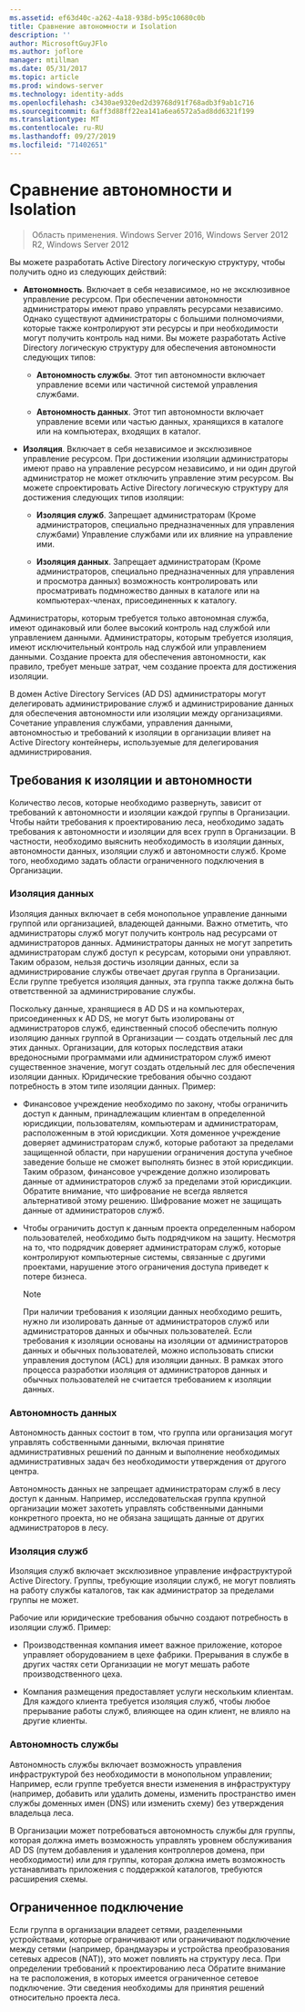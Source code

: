 ```yaml
---
ms.assetid: ef63d40c-a262-4a18-938d-b95c10680c0b
title: Сравнение автономности и Isolation
description: ''
author: MicrosoftGuyJFlo
ms.author: joflore
manager: mtillman
ms.date: 05/31/2017
ms.topic: article
ms.prod: windows-server
ms.technology: identity-adds
ms.openlocfilehash: c3430ae9320ed2d39768d91f768adb3f9ab1c716
ms.sourcegitcommit: 6aff3d88ff22ea141a6ea6572a5ad8dd6321f199
ms.translationtype: MT
ms.contentlocale: ru-RU
ms.lasthandoff: 09/27/2019
ms.locfileid: "71402651"
---
```

# <a name="autonomy-vs-isolation"></a>Сравнение автономности и Isolation

>Область применения. Windows Server 2016, Windows Server 2012 R2, Windows Server 2012

Вы можете разработать Active Directory логическую структуру, чтобы получить одно из следующих действий:  
  
-   **Автономность**. Включает в себя независимое, но не эксклюзивное управление ресурсом. При обеспечении автономности администраторы имеют право управлять ресурсами независимо. Однако существуют администраторы с большими полномочиями, которые также контролируют эти ресурсы и при необходимости могут получить контроль над ними. Вы можете разработать Active Directory логическую структуру для обеспечения автономности следующих типов:  
  
    -   **Автономность службы**. Этот тип автономности включает управление всеми или частичной системой управления службами.  
  
    -   **Автономность данных**. Этот тип автономности включает управление всеми или частью данных, хранящихся в каталоге или на компьютерах, входящих в каталог.  
  
-   **Изоляция**. Включает в себя независимое и эксклюзивное управление ресурсом. При достижении изоляции администраторы имеют право на управление ресурсом независимо, и ни один другой администратор не может отключить управление этим ресурсом. Вы можете спроектировать Active Directory логическую структуру для достижения следующих типов изоляции:  
  
    -   **Изоляция служб**. Запрещает администраторам (Кроме администраторов, специально предназначенных для управления службами) Управление службами или их влияние на управление ими.  
  
    -   **Изоляция данных**. Запрещает администраторам (Кроме администраторов, специально предназначенных для управления и просмотра данных) возможность контролировать или просматривать подмножество данных в каталоге или на компьютерах-членах, присоединенных к каталогу.  
  
Администраторы, которым требуется только автономная служба, имеют одинаковый или более высокий контроль над службой или управлением данными. Администраторы, которым требуется изоляция, имеют исключительный контроль над службой или управлением данными. Создание проекта для обеспечения автономности, как правило, требует меньше затрат, чем создание проекта для достижения изоляции.  
  
В домен Active Directory Services (AD DS) администраторы могут делегировать администрирование служб и администрирование данных для обеспечения автономности или изоляции между организациями. Сочетание управления службами, управления данными, автономностью и требований к изоляции в организации влияет на Active Directory контейнеры, используемые для делегирования администрирования.  
  
## <a name="isolation-and-autonomy-requirements"></a>Требования к изоляции и автономности  
Количество лесов, которые необходимо развернуть, зависит от требований к автономности и изоляции каждой группы в Организации. Чтобы найти требования к проектированию леса, необходимо задать требования к автономности и изоляции для всех групп в Организации. В частности, необходимо выяснить необходимость в изоляции данных, автономности данных, изоляции служб и автономности служб. Кроме того, необходимо задать области ограниченного подключения в Организации.  
  
### <a name="data-isolation"></a>Изоляция данных  
Изоляция данных включает в себя монопольное управление данными группой или организацией, владеющей данными. Важно отметить, что администраторы служб могут получить контроль над ресурсами от администраторов данных. Администраторы данных не могут запретить администраторам служб доступ к ресурсам, которыми они управляют. Таким образом, нельзя достичь изоляции данных, если за администрирование службы отвечает другая группа в Организации. Если группе требуется изоляция данных, эта группа также должна быть ответственной за администрирование службы.  
  
Поскольку данные, хранящиеся в AD DS и на компьютерах, присоединенных к AD DS, не могут быть изолированы от администраторов служб, единственный способ обеспечить полную изоляцию данных группой в Организации — создать отдельный лес для этих данных. Организации, для которых последствия атаки вредоносными программами или администратором служб имеют существенное значение, могут создать отдельный лес для обеспечения изоляции данных. Юридические требования обычно создают потребность в этом типе изоляции данных. Пример:  
  
-   Финансовое учреждение необходимо по закону, чтобы ограничить доступ к данным, принадлежащим клиентам в определенной юрисдикции, пользователям, компьютерам и администраторам, расположенным в этой юрисдикции. Хотя доменное учреждение доверяет администраторам служб, которые работают за пределами защищенной области, при нарушении ограничения доступа учебное заведение больше не сможет выполнять бизнес в этой юрисдикции. Таким образом, финансовое учреждение должно изолировать данные от администраторов служб за пределами этой юрисдикции. Обратите внимание, что шифрование не всегда является альтернативой этому решению. Шифрование может не защищать данные от администраторов служб.  
  
-   Чтобы ограничить доступ к данным проекта определенным набором пользователей, необходимо быть подрядчиком на защиту. Несмотря на то, что подрядчик доверяет администраторам служб, которые контролируют компьютерные системы, связанные с другими проектами, нарушение этого ограничения доступа приведет к потере бизнеса.  
  
    > [!NOTE]  
    > При наличии требования к изоляции данных необходимо решить, нужно ли изолировать данные от администраторов служб или администраторов данных и обычных пользователей. Если требования к изоляции основаны на изоляции от администраторов данных и обычных пользователей, можно использовать списки управления доступом (ACL) для изоляции данных. В рамках этого процесса разработки изоляция от администраторов данных и обычных пользователей не считается требованием к изоляции данных.  
  
### <a name="data-autonomy"></a>Автономность данных  
Автономность данных состоит в том, что группа или организация могут управлять собственными данными, включая принятие административных решений по данным и выполнение необходимых административных задач без необходимости утверждения от другого центра.  
  
Автономность данных не запрещает администраторам служб в лесу доступ к данным. Например, исследовательская группа крупной организации может захотеть управлять собственными данными конкретного проекта, но не обязана защищать данные от других администраторов в лесу.  
  
### <a name="service-isolation"></a>Изоляция служб  
Изоляция служб включает эксклюзивное управление инфраструктурой Active Directory. Группы, требующие изоляции служб, не могут повлиять на работу службы каталогов, так как администратор за пределами группы не может.  
  
Рабочие или юридические требования обычно создают потребность в изоляции служб. Пример:  
  
-   Производственная компания имеет важное приложение, которое управляет оборудованием в цехе фабрики. Прерывания в службе в других частях сети Организации не могут мешать работе производственного цеха.  
  
-   Компания размещения предоставляет услуги нескольким клиентам. Для каждого клиента требуется изоляция служб, чтобы любое прерывание работы служб, влияющее на один клиент, не влияло на другие клиенты.  
  
### <a name="service-autonomy"></a>Автономность службы  
Автономность службы включает возможность управления инфраструктурой без необходимости в монопольном управлении; Например, если группе требуется внести изменения в инфраструктуру (например, добавить или удалить домены, изменить пространство имен службы доменных имен (DNS) или изменить схему) без утверждения владельца леса.  
  
В Организации может потребоваться автономность службы для группы, которая должна иметь возможность управлять уровнем обслуживания AD DS (путем добавления и удаления контроллеров домена, при необходимости) или для группы, которая должна иметь возможность устанавливать приложения с поддержкой каталогов, требуются расширения схемы.  
  
## <a name="limited-connectivity"></a>Ограниченное подключение  
Если группа в организации владеет сетями, разделенными устройствами, которые ограничивают или ограничивают подключение между сетями (например, брандмауэры и устройства преобразования сетевых адресов (NAT)), это может повлиять на структуру леса. При определении требований к проектированию леса Обратите внимание на те расположения, в которых имеется ограниченное сетевое подключение. Эти сведения необходимы для принятия решений относительно проекта леса.  
  


